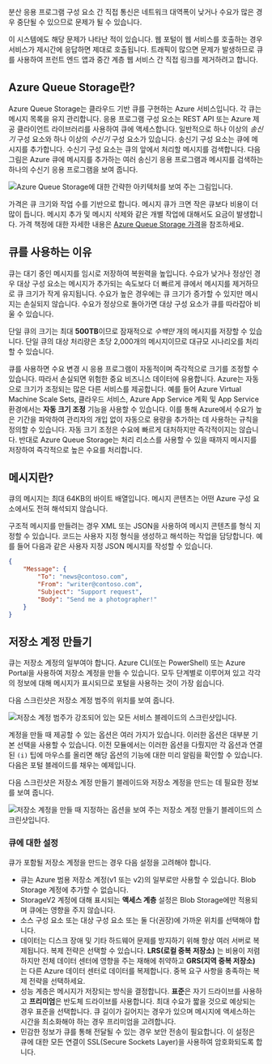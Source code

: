 분산 응용 프로그램 구성 요소 간 직접 통신은 네트워크 대역폭이 낮거나 수요가 많은 경우 중단될 수 있으므로 문제가 될 수 있습니다.

이 시스템에도 해당 문제가 나타난 적이 있습니다. 웹 포털이 웹 서비스를 호출하는 경우 서비스가 제시간에 응답하면 제대로 호출됩니다. 트래픽이 많으면 문제가 발생하므로 큐를 사용하여 프런트 엔드 앱과 중간 계층 웹 서비스 간 직접 링크를 제거하려고 합니다.

## <a name="what-is-azure-queue-storage"></a>Azure Queue Storage란?

Azure Queue Storage는 클라우드 기반 큐를 구현하는 Azure 서비스입니다. 각 큐는 메시지 목록을 유지 관리합니다. 응용 프로그램 구성 요소는 REST API 또는 Azure 제공 클라이언트 라이브러리를 사용하여 큐에 액세스합니다. 일반적으로 하나 이상의 _송신기_ 구성 요소와 하나 이상의 _수신기_ 구성 요소가 있습니다. 송신기 구성 요소는 큐에 메시지를 추가합니다. 수신기 구성 요소는 큐의 앞에서 처리할 메시지를 검색합니다. 다음 그림은 Azure 큐에 메시지를 추가하는 여러 송신기 응용 프로그램과 메시지를 검색하는 하나의 수신기 응용 프로그램을 보여 줍니다.

![Azure Queue Storage에 대한 간략한 아키텍처를 보여 주는 그림입니다.](../media/2-queue-overview.png)

가격은 큐 크기와 작업 수를 기반으로 합니다. 메시지 큐가 크면 작은 큐보다 비용이 더 많이 듭니다. 메시지 추가 및 메시지 삭제와 같은 개별 작업에 대해서도 요금이 발생합니다. 가격 책정에 대한 자세한 내용은 [Azure Queue Storage 가격](https://azure.microsoft.com/pricing/details/storage/queues/)을 참조하세요.

## <a name="why-use-queues"></a>큐를 사용하는 이유

큐는 대기 중인 메시지를 임시로 저장하여 복원력을 높입니다. 수요가 낮거나 정상인 경우 대상 구성 요소는 메시지가 추가되는 속도보다 더 빠르게 큐에서 메시지를 제거하므로 큐 크기가 작게 유지됩니다. 수요가 높은 경우에는 큐 크기가 증가할 수 있지만 메시지는 손실되지 않습니다. 수요가 정상으로 돌아가면 대상 구성 요소가 큐를 따라잡아 비울 수 있습니다.

단일 큐의 크기는 최대 **500TB**이므로 잠재적으로 _수백만_ 개의 메시지를 저장할 수 있습니다. 단일 큐의 대상 처리량은 초당 2,000개의 메시지이므로 대규모 시나리오를 처리할 수 있습니다.

큐를 사용하면 수요 변경 시 응용 프로그램이 자동적이며 즉각적으로 크기를 조정할 수 있습니다. 따라서 손실되면 위험한 중요 비즈니스 데이터에 유용합니다. Azure는 자동으로 크기가 조정되는 많은 다른 서비스를 제공합니다. 예를 들어 Azure Virtual Machine Scale Sets, 클라우드 서비스, Azure App Service 계획 및 App Service 환경에서는 **자동 크기 조정** 기능을 사용할 수 있습니다. 이를 통해 Azure에서 수요가 높은 기간을 파악하여 관리자의 개입 없이 자동으로 용량을 추가하는 데 사용하는 규칙을 정의할 수 있습니다. 자동 크기 조정은 수요에 빠르게 대처하지만 즉각적이지는 않습니다. 반대로 Azure Queue Storage는 처리 리소스를 사용할 수 있을 때까지 메시지를 저장하여 즉각적으로 높은 수요를 처리합니다.

## <a name="what-is-a-message"></a>메시지란?

큐의 메시지는 최대 64KB의 바이트 배열입니다. 메시지 콘텐츠는 어떤 Azure 구성 요소에서도 전혀 해석되지 않습니다.

구조적 메시지를 만들려는 경우 XML 또는 JSON을 사용하여 메시지 콘텐츠를 형식 지정할 수 있습니다. 코드는 사용자 지정 형식을 생성하고 해석하는 작업을 담당합니다. 예를 들어 다음과 같은 사용자 지정 JSON 메시지를 작성할 수 있습니다.

```json
{
    "Message": {
        "To": "news@contoso.com",
        "From": "writer@contoso.com",
        "Subject": "Support request",
        "Body": "Send me a photographer!"
    }
}
```

## <a name="creating-a-storage-account"></a>저장소 계정 만들기

큐는 저장소 계정의 일부여야 합니다. Azure CLI(또는 PowerShell) 또는 Azure Portal을 사용하여 저장소 계정을 만들 수 있습니다. 모두 단계별로 이루어져 있고 각각의 정보에 대해 메시지가 표시되므로 포털을 사용하는 것이 가장 쉽습니다. 

다음 스크린샷은 저장소 계정 범주의 위치를 보여 줍니다.

![저장소 계정 범주가 강조되어 있는 모든 서비스 블레이드의 스크린샷입니다.](../media/2-create-storage-account-1.png)

계정을 만들 때 제공할 수 있는 옵션은 여러 가지가 있습니다. 이러한 옵션은 대부분 기본 선택을 사용할 수 있습니다. 이전 모듈에서는 이러한 옵션을 다뤘지만 각 옵션과 연결된 `(i)` 팁에 마우스를 올리면 해당 옵션의 기능에 대한 미리 알림을 확인할 수 있습니다. 다음은 포털 블레이드를 채우는 예제입니다.

다음 스크린샷은 저장소 계정 만들기 블레이드와 저장소 계정을 만드는 데 필요한 정보를 보여 줍니다.

![저장소 계정을 만들 때 지정하는 옵션을 보여 주는 저장소 계정 만들기 블레이드의 스크린샷입니다.](../media/2-create-storage-account-2.png)

### <a name="settings-for-queues"></a>큐에 대한 설정
큐가 포함될 저장소 계정을 만드는 경우 다음 설정을 고려해야 합니다.

- 큐는 Azure 범용 저장소 계정(v1 또는 v2)의 일부로만 사용할 수 있습니다. Blob Storage 계정에 추가할 수 없습니다.
- StorageV2 계정에 대해 표시되는 **액세스 계층** 설정은 Blob Storage에만 적용되며 큐에는 영향을 주지 않습니다.
- 소스 구성 요소 또는 대상 구성 요소 또는 둘 다(권장)에 가까운 위치를 선택해야 합니다.
- 데이터는 디스크 장애 및 기타 하드웨어 문제를 방지하기 위해 항상 여러 서버로 복제됩니다. 복제 전략은 선택할 수 있습니다. **LRS(로컬 중복 저장소)** 는 비용이 저렴하지만 전체 데이터 센터에 영향을 주는 재해에 취약하고 **GRS(지역 중복 저장소)** 는 다른 Azure 데이터 센터로 데이터를 복제합니다. 중복 요구 사항을 충족하는 복제 전략을 선택하세요.
- 성능 계층은 메시지가 저장되는 방식을 결정합니다. **표준**은 자기 드라이브를 사용하고 **프리미엄**은 반도체 드라이브를 사용합니다. 최대 수요가 짧을 것으로 예상되는 경우 표준을 선택합니다. 큐 길이가 길어지는 경우가 있으며 메시지에 액세스하는 시간을 최소화해야 하는 경우 프리미엄을 고려합니다.
- 민감한 정보가 큐를 통해 전달될 수 있는 경우 보안 전송이 필요합니다. 이 설정은 큐에 대한 모든 연결이 SSL(Secure Sockets Layer)을 사용하여 암호화되도록 합니다.